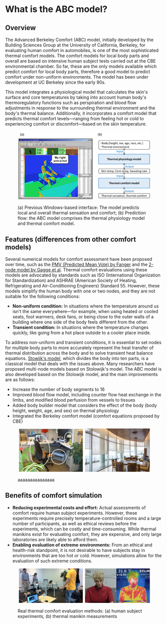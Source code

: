 # What is the ABC model?

## Overview

The Advanced Berkeley Comfort (ABC) model, initially developed by the Building Sciences Group at the University of California, Berkeley, for evaluating human comfort in automobiles, is one of the most sophisticated thermal comfort models. The comfort models for local body parts and overall are based on intensive human subject tests carried out at the CBE environmental chamber. So far, these are the only models available which predict comfort for local body parts, therefore a good model to predict comfort under non-uniform environments. The model has been under development at UC Berkeley since the early 90s.&#x20;

This model integrates a physiological model that calculates the skin's surface and core temperatures by taking into account human body's thermoregulatory functions such as perspiration and blood flow adjustments in response to the surrounding thermal environment and the body's thermal balance. Additionally, it incorporates a comfort model that predicts thermal comfort levels—ranging from feeling hot or cold to experiencing comfort or discomfort—based on the skin temperature.

<figure><img src="../../.gitbook/assets/image (32).png" alt=""><figcaption><p>(a) Previous Windows-based interface: The model predicts local and overall thermal sensation and comfort; (b) Prediction flow: the ABC model comprises the thermal physiology model and thermal comfort model.</p></figcaption></figure>

## Features (differences from other comfort models)

Several numerical models for comfort assessment have been proposed over time, such as the [PMV (Predicted Mean Vote) by Fanger](https://en.wikipedia.org/wiki/Thermal\_comfort#PMV/PPD\_method) and the [2-node model by Gagge et al](https://chrome-extension/efaidnbmnnnibpcajpcglclefindmkaj/https://www.aivc.org/sites/default/files/airbase\_2522.pdf). Thermal comfort evaluations using these models are advocated by standards such as ISO (International Organization for Standardization) and ASHRAE (American Society of Heating, Refrigerating and Air-Conditioning Engineers) Standard 55. However, these models simplify the human body with one or two nodes, and they are not suitable for the following conditions:

* **Non-uniform condition:** In situations where the temperature around us isn't the same everywhere—for example, when using heated or cooled seats, foot warmers, desk fans, or being close to the outer walls of a building where one side of the body feels different from the other.
* **Transient condition:** In situations where the temperature changes quickly, like going from a hot place outside to a cooler place inside.

To address non-uniform and transient conditions, it is essential to set nodes for multiple body parts to more accurately represent the heat transfer of thermal distribution across the body and to solve transient heat balance equations. [Stowijk's model](https://chrome-extension/efaidnbmnnnibpcajpcglclefindmkaj/https://ntrs.nasa.gov/api/citations/19710023925/downloads/19710023925.pdf), which divides the body into ten parts, is a classical model that deals with the issues above. Many researchers have proposed multi-node models based on Stolowijk's model. The ABC model is also developed based on the Stolowijk model, and the main improvements are as follows:

* Increase the number of body segments to 16
* Improved blood flow model, including counter flow heat exchange in the limbs, and modified blood perfusion from vessels to tissues
* Added body builder model that considers the effect of the body (body height, weight, age, and sex) on thermal physiology
* Integrated the Berkeley comfort model (comfort equations proposed by CBE)

<figure><img src="../../.gitbook/assets/image (47).png" alt=""><figcaption><p>aaaaaaaaaaaaaaa</p></figcaption></figure>

## Benefits of comfort simulation

* **Reducing experimental costs and effort:** Actual assessments of comfort require human subject experiments. However, these experiments require precisely temperature-controlled rooms and a large number of participants, as well as ethical reviews before the experiments, which can be costly and time-consuming. While thermal manikins exist for evaluating comfort, they are expensive, and only large laboratories are likely able to afford them.
* **Enabling evaluation of extreme** **environments:** From an ethical and health-risk standpoint, it is not desirable to have subjects stay in environments that are too hot or cold. However, simulations allow for the evaluation of such extreme conditions.

<figure><img src="../../.gitbook/assets/image (46).png" alt=""><figcaption><p>Real thermal comfort evaluation methods: (a) human subject experiments, (b) thermal manikin measurements</p></figcaption></figure>
